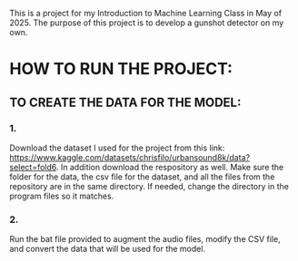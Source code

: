 This is a project for my Introduction to Machine Learning Class in May of 2025. The purpose of this project is to develop a gunshot detector on my own.

# HOW TO RUN THE PROJECT:

## TO CREATE THE DATA FOR THE MODEL:
### 1.
Download the dataset I used for the project from this link: https://www.kaggle.com/datasets/chrisfilo/urbansound8k/data?select=fold6. In addition download the respository as well. Make sure the folder for the data, the csv file for the dataset, and all the files from the repository are in the same directory. If needed, change the directory in the program files so it matches.

### 2.
Run the bat file provided to augment the audio files, modify the CSV file, and convert the data that will be used for the model.
